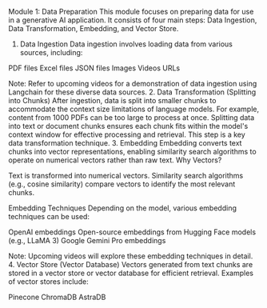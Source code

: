 Module 1: Data Preparation
This module focuses on preparing data for use in a generative AI application. It consists of four main steps: Data Ingestion, Data Transformation, Embedding, and Vector Store.
1. Data Ingestion
Data ingestion involves loading data from various sources, including:

PDF files
Excel files
JSON files
Images
Videos
URLs

Note: Refer to upcoming videos for a demonstration of data ingestion using Langchain for these diverse data sources.
2. Data Transformation (Splitting into Chunks)
After ingestion, data is split into smaller chunks to accommodate the context size limitations of language models. For example, content from 1000 PDFs can be too large to process at once. Splitting data into text or document chunks ensures each chunk fits within the model's context window for effective processing and retrieval.
This step is a key data transformation technique.
3. Embedding
Embedding converts text chunks into vector representations, enabling similarity search algorithms to operate on numerical vectors rather than raw text.
Why Vectors?

Text is transformed into numerical vectors.
Similarity search algorithms (e.g., cosine similarity) compare vectors to identify the most relevant chunks.

Embedding Techniques
Depending on the model, various embedding techniques can be used:

OpenAI embeddings
Open-source embeddings from Hugging Face models (e.g., LLaMA 3)
Google Gemini Pro embeddings

Note: Upcoming videos will explore these embedding techniques in detail.
4. Vector Store (Vector Database)
Vectors generated from text chunks are stored in a vector store or vector database for efficient retrieval. Examples of vector stores include:

Pinecone
ChromaDB
AstraDB
